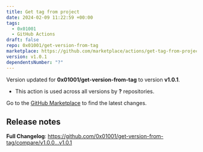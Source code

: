 ```yaml
---
title: Get tag from project
date: 2024-02-09 11:22:59 +00:00
tags:
  - 0x01001
  - GitHub Actions
draft: false
repo: 0x01001/get-version-from-tag
marketplace: https://github.com/marketplace/actions/get-tag-from-project
version: v1.0.1
dependentsNumber: "?"
---
```



Version updated for **0x01001/get-version-from-tag** to version **v1.0.1**.
- This action is used across all versions by **?** repositories.

Go to the [GitHub Marketplace](https://github.com/marketplace/actions/get-tag-from-project) to find the latest changes.

## Release notes

**Full Changelog**: https://github.com/0x01001/get-version-from-tag/compare/v1.0.0...v1.0.1
